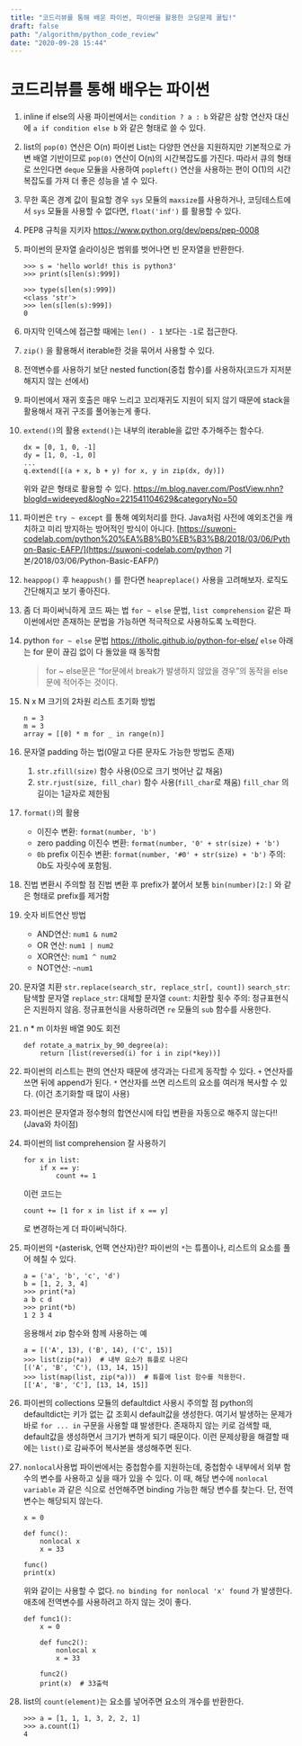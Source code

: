 ```yaml
---
title: "코드리뷰를 통해 배운 파이썬, 파이썬을 활용한 코딩문제 꿀팁!"
draft: false
path: "/algorithm/python_code_review"
date: "2020-09-28 15:44"
---
```




# 코드리뷰를 통해 배우는 파이썬

1. inline if else의 사용
   파이썬에서는 `condition ? a : b` 와같은 삼항 연산자 대신에 `a if condition else b` 와 같은 형태로 쓸 수 있다.

2. list의 `pop(0)` 연산은 O(n)
   파이썬 List는 다양한 연산을 지원하지만 기본적으로 가변 배열 기반이므로 `pop(0)` 연산이 O(n)의 시간복잡도를 가진다.
   따라서 큐의 형태로 쓰인다면 `deque` 모듈을 사용하여 `popleft()` 연산을 사용하는 편이 O(1)의 시간복잡도를 가져 더 좋은 성능을 낼 수 있다.

3. 무한 혹은 경계 값이 필요할 경우
   `sys` 모듈의 `maxsize`를 사용하거나, 코딩테스트에서 `sys` 모듈을 사용할 수 없다면, `float('inf')` 를 활용할 수 있다.

4. PEP8 규칙을 지키자
   https://www.python.org/dev/peps/pep-0008

5. 파이썬의 문자열 슬라이싱은 범위를 벗어나면 빈 문자열을 반환한다.

   ```
   >>> s = 'hello world! this is python3'
   >>> print(s[len(s):999])
   
   >>> type(s[len(s):999])
   <class 'str'>
   >>> len(s[len(s):999])
   0
   ```

6. 마지막 인덱스에 접근할 때에는 `len() - 1` 보다는 `-1`로 접근한다.

7. `zip()` 을 활용해서 iterable한 것을 묶어서 사용할 수 있다.

8. 전역변수를 사용하기 보단 nested function(중첩 함수)를 사용하자(코드가 지저분해지지 않는 선에서)

9. 파이썬에서 재귀 호출은 매우 느리고 꼬리재귀도 지원이 되지 않기 때문에 stack을 활용해서 재귀 구조를 풀어놓는게 좋다.

10. `extend()`의 활용
    `extend()`는 내부의 iterable을 값만 추가해주는 함수다.

    ```
    dx = [0, 1, 0, -1]
    dy = [1, 0, -1, 0]
    ...
    q.extend([(a + x, b + y) for x, y in zip(dx, dy)])
    ```

    위와 같은 형태로 활용할 수 있다. https://m.blog.naver.com/PostView.nhn?blogId=wideeyed&logNo=221541104629&categoryNo=50

11. 파이썬은 `try ~ except` 를 통해 예외처리를 한다.
    Java처럼 사전에 예외조건을 캐치하고 미리 방지하는 방어적인 방식이 아니다. [https://suwoni-codelab.com/python%20%EA%B8%B0%EB%B3%B8/2018/03/06/Python-Basic-EAFP/](https://suwoni-codelab.com/python 기본/2018/03/06/Python-Basic-EAFP/)

12. `heappop()` 후 `heappush()` 를 한다면 `heapreplace()` 사용을 고려해보자.
    로직도 간단해지고 보기 좋아진다.

13. 좀 더 파이써닉하게 코드 짜는 법
    `for ~ else` 문법, `list comprehension` 같은 파이썬에서만 존재하는 문법을 가능하면 적극적으로 사용하도록 노력한다.

14. python `for ~ else` 문법
    https://itholic.github.io/python-for-else/
    `else` 아래는 for 문이 끊김 없이 다 돌았을 때 동작함

    > for ~ else문은 “for문에서 break가 발생하지 않았을 경우”의 동작을 else문에 적어주는 것이다.

15. N x M 크기의 2차원 리스트 초기화 방법

    ```
    n = 3
    m = 3
    array = [[0] * m for _ in range(n)]
    ```

16. 문자열 padding 하는 법(0말고 다른 문자도 가능한 방법도 존재)

    1. `str.zfill(size)` 함수 사용(0으로 크기 벗어난 값 채움)
    2. `str.rjust(size, fill_char)` 함수 사용(`fill_char`로 채움) `fill_char` 의 길이는 1글자로 제한됨

17. `format()`의 활용

    - 이진수 변환: `format(number, 'b')`
    - zero padding 이진수 변환: `format(number, '0' + str(size) + 'b')`
    - `0b` prefix 이진수 변환: `format(number, '#0' + str(size) + 'b')` 주의: 0b도 자릿수에 포함됨.

18. 진법 변환시 주의할 점
    진법 변환 후 prefix가 붙어서 보통 `bin(number)[2:]` 와 같은 형태로 prefix를 제거함

19. 숫자 비트연산 방법

    - AND연산: `num1 & num2`
    - OR 연산: `num1 | num2`
    - XOR연산: `num1 ^ num2`
    - NOT연산: `~num1`

20. 문자열 치환
    `str.replace(search_str, replace_str[, count])` `search_str`: 탐색할 문자열
    `replace_str`: 대체할 문자열
    `count`: 치환할 횟수
    주의: 정규표현식은 지원하지 않음. 정규표현식을 사용하려면 `re` 모듈의 `sub` 함수를 사용한다.

21. n * m 이차원 배열 90도 회전

    ```
    def rotate_a_matrix_by_90_degree(a):
        return [list(reversed(i) for i in zip(*key))]
    ```

22. 파이썬의 리스트는 편의 연산자 때문에 생각과는 다르게 동작할 수 있다.
    `+` 연산자를 쓰면 뒤에 append가 된다.
    `*` 연산자를 쓰면 리스트의 요소를 여러개 복사할 수 있다. (이건 초기화할 때 많이 사용)

23. 파이썬은 문자열과 정수형의 합연산시에 타입 변환을 자동으로 해주지 않는다!! (Java와 차이점)

24. 파이썬의 list comprehension 잘 사용하기

    ```
    for x in list:
        if x == y:
            count += 1
    ```

    이런 코드는

    ```
    count += [1 for x in list if x == y]
    ```

    로 변경하는게 더 파이써닉하다.

25. 파이썬의 `*`(asterisk, 언팩 연산자)란?
    파이썬의 `*`는 튜플이나, 리스트의 요소를 풀어 헤칠 수 있다.

    ```
    a = ('a', 'b', 'c', 'd')
    b = [1, 2, 3, 4]
    >>> print(*a)
    a b c d
    >>> print(*b)
    1 2 3 4
    ```

    응용해서 zip 함수와 함께 사용하는 예

    ```
    a = [('A', 13), ('B', 14), ('C', 15)]
    >>> list(zip(*a))  # 내부 요소가 튜플로 나온다
    [('A', 'B', 'C'), (13, 14, 15)]
    >>> list(map(list, zip(*a)))  # 튜플에 list 함수를 적용한다.
    [['A', 'B', 'C'], [13, 14, 15]]
    ```

26. 파이썬의 collections 모듈의 defaultdict 사용시 주의할 점
    python의 defaultdict는 키가 없는 값 조회시 default값을 생성한다.
    여기서 발생하는 문제가 바로 `for ... in` 구문을 사용할 떄 발생한다.
    존재하지 않는 키로 검색할 때, default값을 생성하면서 크기가 변하게 되기 때문이다.
    이런 문제상황을 해결할 때에는 `list()`로 감싸주어 복사본을 생성해주면 된다.

27. `nonlocal`사용법
    파이썬에서는 중첩함수를 지원하는데, 중첩함수 내부에서 외부 함수의 변수를 사용하고 싶을 때가 있을 수 있다.
    이 때, 해당 변수에 `nonlocal variable` 과 같은 식으로 선언해주면 binding 가능한 해당 변수를 찾는다.
    단, 전역 변수는 해당되지 않는다.

    ```
    x = 0
    
    def func():
        nonlocal x
        x = 33
    
    func()
    print(x)
    ```

    위와 같이는 사용할 수 없다. `no binding for nonlocal 'x' found` 가 발생한다.
    애초에 전역변수를 사용하려고 하지 않는 것이 좋다.

    ```
    def func1():
        x = 0
    
        def func2():
            nonlocal x
            x = 33
    
        func2()
        print(x)  # 33출력
    ```

28. list의 `count(element)`는 요소를 넣어주면 요소의 개수를 반환한다.

    ```
    >>> a = [1, 1, 1, 3, 2, 2, 1]
    >>> a.count(1)
    4
    ```